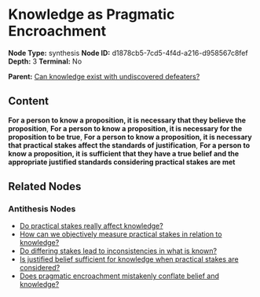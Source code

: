 # Knowledge as Pragmatic Encroachment

**Node Type:** synthesis
**Node ID:** d1878cb5-7cd5-4f4d-a216-d958567c8fef
**Depth:** 3
**Terminal:** No

**Parent:** [Can knowledge exist with undiscovered defeaters?](can-knowledge-exist-with-undiscovered-defeaters-antithesis-ac1220c3-dc3e-4266-96cc-d0be3c41d085.md)

## Content

**For a person to know a proposition, it is necessary that they believe the proposition**, **For a person to know a proposition, it is necessary for the proposition to be true**, **For a person to know a proposition, it is necessary that practical stakes affect the standards of justification**, **For a person to know a proposition, it is sufficient that they have a true belief and the appropriate justified standards considering practical stakes are met**

## Related Nodes

### Antithesis Nodes

- [Do practical stakes really affect knowledge?](do-practical-stakes-really-affect-knowledge-antithesis-94393329-442b-460d-805a-f6ad35e9cd5c.md)
- [How can we objectively measure practical stakes in relation to knowledge?](how-can-we-objectively-measure-practical-stakes-in-relation-to-knowledge-antithesis-d1559953-3a93-4db4-9c12-5d37c0a5d91e.md)
- [Do differing stakes lead to inconsistencies in what is known?](do-differing-stakes-lead-to-inconsistencies-in-what-is-known-antithesis-2c63cd01-0629-4875-b733-a67e0e2c5139.md)
- [Is justified belief sufficient for knowledge when practical stakes are considered?](is-justified-belief-sufficient-for-knowledge-when-practical-stakes-are-considered-antithesis-b8470e49-0d98-4163-872b-84d4324b3aa7.md)
- [Does pragmatic encroachment mistakenly conflate belief and knowledge?](does-pragmatic-encroachment-mistakenly-conflate-belief-and-knowledge-antithesis-46985c1d-9ddb-4d14-8c6f-7a0d3571374b.md)
